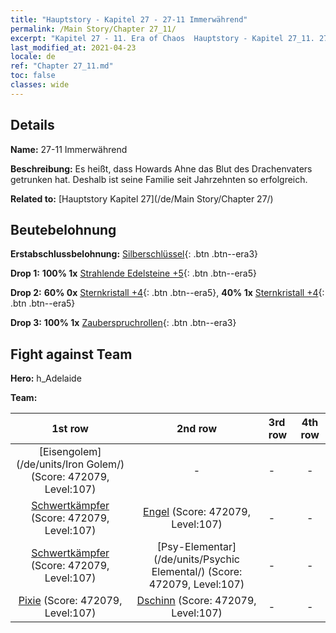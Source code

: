 ```yaml
---
title: "Hauptstory - Kapitel 27 - 27-11 Immerwährend"
permalink: /Main Story/Chapter 27_11/
excerpt: "Kapitel 27 - 11. Era of Chaos  Hauptstory - Kapitel 27_11. 27-11 Immerwährend"
last_modified_at: 2021-04-23
locale: de
ref: "Chapter 27_11.md"
toc: false
classes: wide
---
```


## Details

 **Name:** 27-11 Immerwährend

 **Beschreibung:** Es heißt, dass Howards Ahne das Blut des Drachenvaters getrunken hat. Deshalb ist seine Familie seit Jahrzehnten so erfolgreich.

 **Related to:** [Hauptstory Kapitel 27](/de/Main Story/Chapter 27/)

## Beutebelohnung

 **Erstabschlussbelohnung:** [Silberschlüssel](/ItemsDE/con_693/){: .btn .btn--era3}

 **Drop 1:** **100% 1x** [Strahlende Edelsteine +5](/ItemsDE/mat_100/){: .btn .btn--era5}

 **Drop 2:** **60% 0x** [Sternkristall +4](/ItemsDE/mat_94/){: .btn .btn--era5}, **40% 1x** [Sternkristall +4](/ItemsDE/mat_94/){: .btn .btn--era5}

 **Drop 3:** **100% 1x** [Zauberspruchrollen](/ItemsDE/con_694/){: .btn .btn--era3}


## Fight against Team
 **Hero:** h_Adelaide

 **Team:**


  | 1st row | 2nd row | 3rd row | 4th row |
  |:----:|:----:|:----|:----:|
  | [Eisengolem](/de/units/Iron Golem/) (Score: 472079, Level:107)  | - | - | - |
  | [Schwertkämpfer](/de/units/Swordsman/) (Score: 472079, Level:107)  | [Engel](/de/units/Angel/) (Score: 472079, Level:107)  | - | - |
  | [Schwertkämpfer](/de/units/Swordsman/) (Score: 472079, Level:107)  | [Psy-Elementar](/de/units/Psychic Elemental/) (Score: 472079, Level:107)  | - | - |
  | [Pixie](/de/units/Sprite/) (Score: 472079, Level:107)  | [Dschinn](/de/units/Genie/) (Score: 472079, Level:107)  | - | - |


